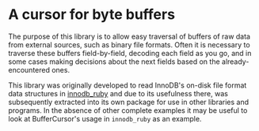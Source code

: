 # A cursor for byte buffers #

The purpose of this library is to allow easy traversal of buffers of raw data from external sources, such as binary file formats. Often it is necessary to traverse these buffers field-by-field, decoding each field as you go, and in some cases making decisions about the next fields based on the already-encountered ones.

This library was originally developed to read InnoDB's on-disk file format data structures in [innodb_ruby](https://github.com/jeremycole/innodb_ruby) and due to its usefulness there, was subsequently extracted into its own package for use in other libraries and programs. In the absence of other complete examples it may be useful to look at BufferCursor's usage in `innodb_ruby` as an example.

